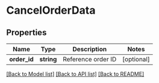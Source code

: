 # CancelOrderData

## Properties
Name | Type | Description | Notes
------------ | ------------- | ------------- | -------------
**order_id** | **string** | Reference order ID | [optional] 

[[Back to Model list]](../../README.md#documentation-for-models) [[Back to API list]](../../README.md#documentation-for-api-endpoints) [[Back to README]](../../README.md)

